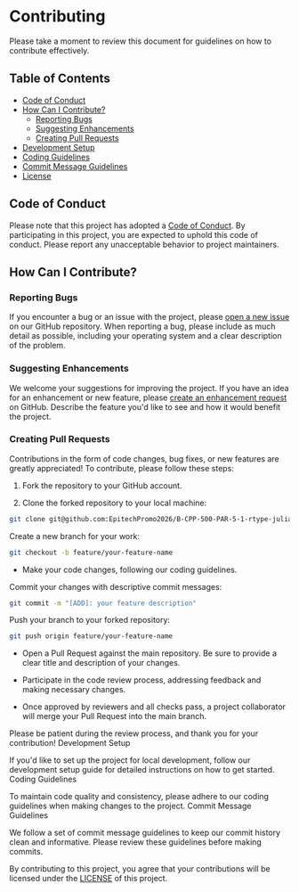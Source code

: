 # Contributing

Please take a moment to review this document for guidelines on how to contribute effectively.

## Table of Contents

- [Code of Conduct](#code-of-conduct)
- [How Can I Contribute?](#how-can-i-contribute)
  - [Reporting Bugs](#reporting-bugs)
  - [Suggesting Enhancements](#suggesting-enhancements)
  - [Creating Pull Requests](#creating-pull-requests)
- [Development Setup](#development-setup)
- [Coding Guidelines](#coding-guidelines)
- [Commit Message Guidelines](#commit-message-guidelines)
- [License](#license)

## Code of Conduct

Please note that this project has adopted a [Code of Conduct](CODE_OF_CONDUCT.md). By participating in this project, you are expected to uphold this code of conduct. Please report any unacceptable behavior to project maintainers.

## How Can I Contribute?

### Reporting Bugs

If you encounter a bug or an issue with the project, please [open a new issue](https://github.com/EpitechPromo2026/B-CPP-500-PAR-5-1-rtype-julian.emery/issues) on our GitHub repository. When reporting a bug, please include as much detail as possible, including your operating system and a clear description of the problem.

### Suggesting Enhancements

We welcome your suggestions for improving the project. If you have an idea for an enhancement or new feature, please [create an enhancement request](https://github.com/EpitechPromo2026/B-CPP-500-PAR-5-1-rtype-julian.emery/issues) on GitHub. Describe the feature you'd like to see and how it would benefit the project.

### Creating Pull Requests

Contributions in the form of code changes, bug fixes, or new features are greatly appreciated! To contribute, please follow these steps:

1. Fork the repository to your GitHub account.

2. Clone the forked repository to your local machine:

```bash
git clone git@github.com:EpitechPromo2026/B-CPP-500-PAR-5-1-rtype-julian.emery.git
```

Create a new branch for your work:

```bash
git checkout -b feature/your-feature-name
```

- Make your code changes, following our coding guidelines.

Commit your changes with descriptive commit messages:

```bash
git commit -m "[ADD]: your feature description"
```

Push your branch to your forked repository:

```bash
git push origin feature/your-feature-name
```

-   Open a Pull Request against the main repository. Be sure to provide a clear title and description of your changes.

-   Participate in the code review process, addressing feedback and making necessary changes.

-   Once approved by reviewers and all checks pass, a project collaborator will merge your Pull Request into the main branch.

Please be patient during the review process, and thank you for your contribution!
Development Setup

If you'd like to set up the project for local development, follow our development setup guide for detailed instructions on how to get started.
Coding Guidelines

To maintain code quality and consistency, please adhere to our coding guidelines when making changes to the project.
Commit Message Guidelines

We follow a set of commit message guidelines to keep our commit history clean and informative. Please review these guidelines before making commits.

By contributing to this project, you agree that your contributions will be licensed under the [LICENSE](https://github.com/EpitechPromo2026/B-CPP-500-PAR-5-1-rtype-julian.emery/blob/main/LICENSE) of this project.
